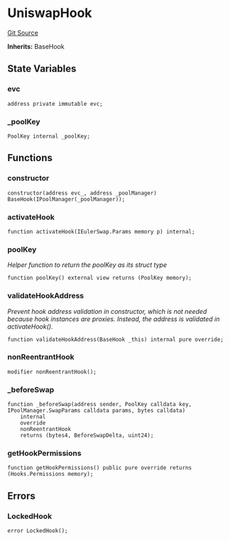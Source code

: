 # UniswapHook
[Git Source](https://github.com/euler-xyz/euler-swap/blob/7080c3fe0c9f935c05849a0756ed43d959130afd/src/UniswapHook.sol)

**Inherits:**
BaseHook


## State Variables
### evc

```solidity
address private immutable evc;
```


### _poolKey

```solidity
PoolKey internal _poolKey;
```


## Functions
### constructor


```solidity
constructor(address evc_, address _poolManager) BaseHook(IPoolManager(_poolManager));
```

### activateHook


```solidity
function activateHook(IEulerSwap.Params memory p) internal;
```

### poolKey

*Helper function to return the poolKey as its struct type*


```solidity
function poolKey() external view returns (PoolKey memory);
```

### validateHookAddress

*Prevent hook address validation in constructor, which is not needed
because hook instances are proxies. Instead, the address is validated
in activateHook().*


```solidity
function validateHookAddress(BaseHook _this) internal pure override;
```

### nonReentrantHook


```solidity
modifier nonReentrantHook();
```

### _beforeSwap


```solidity
function _beforeSwap(address sender, PoolKey calldata key, IPoolManager.SwapParams calldata params, bytes calldata)
    internal
    override
    nonReentrantHook
    returns (bytes4, BeforeSwapDelta, uint24);
```

### getHookPermissions


```solidity
function getHookPermissions() public pure override returns (Hooks.Permissions memory);
```

## Errors
### LockedHook

```solidity
error LockedHook();
```

